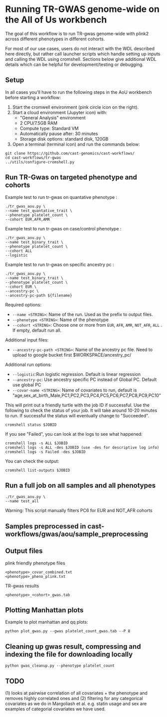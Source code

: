 # Running TR-GWAS genome-wide on the All of Us workbench

The goal of this workflow is to run TR-gwas genome-wide with plink2 across different phenotypes in different cohorts. 

For most of our use cases, users do not interact with the WDL described here directly, but rather call launcher scripts which handle setting up inputs and calling the WDL using cromshell. Sections below give additional WDL details which can be helpful for development/testing or debugging.


## Setup
In all cases you'll have to run the following steps in the AoU workbench before starting a workflow:

1. Start the cromwell environment (pink circle icon on the right).
2. Start a cloud environment (Jupyter icon) with:
    * "General Analysis" environment
    * 2 CPU/7.5GB RAM
    * Compute type: Standard VM
    * Automatically pause after: 30 minutes
    * Storage disk options: standard disk, 120GB
3. Open a terminal (terminal icon) and run the commands below:

```
git clone https://github.com/cast-genomics/cast-workflows/
cd cast-workflows/tr-gwas
../utils/configure-cromshell.py
```

## Run TR-Gwas on targeted phenotype and cohorts

Example test to run tr-gwas on quantative phenotype :

```
./tr_gwas_aou.py \
--name test_quantative_trait \
--phenotype platelet_count \
--cohort EUR,AFR,AMR 
```

Example test to run tr-gwas on case/control phenotype :

```
./tr_gwas_aou.py \
--name test_binary_trait \
--phenotype platelet_count \
--cohort ALL
--logistic
```

Example test to run tr-gwas on specific ancestry pc :

```
./tr_gwas_aou.py \
--name test_binary_trait \
--phenotype platelet_count \
--cohort EUR \
--ancestry-pc \
--ancestry-pc-path ${filename}

```

Required options:
* `--name <STRING>`: Name of the run. Used as the prefix to output files.
* `--phenotype <STRING>`: Name of the phenotype
* `--cohort <STRING>`: Choose one or more from `EUR`, `AFR`, `AMR`, `NOT_AFR`, `ALL` . If empty, default run all. 

Additional input files:
* `--ancestry-pc-path <STRING>`: Name of the ancestry pc file. Need to upload to google bucket first $WORKSPACE/ancestry_pc/

Additional run options:
* `--logistic`:Run logistic regression. Default is linear regression
* `--ancestry-pc`: Use ancestry specific PC instead of Global PC. Default use global PC
* `--covar-name <STRING>`: Name of covariates to run, default is "age,sex_at_birth_Male,PC1,PC2,PC3,PC4,PC5,PC6,PC7,PC8,PC9,PC10"



This will print out a friendly turtle with the job ID if successful. Use the following to check the status of your job. It will take around 10-20 minutes to run. If successful the status will eventually change to "Succeeded".

```
cromshell status $JOBID
```

If you see "Failed", you can look at the logs to see what happened:

```
cromshell logs -s ALL $JOBID
cromshell logs -s ALL -des $JOBID (use -des for descriptive log info)
cromshell logs -s Failed -des $JOBID
```

You can check the output:
```
cromshell list-outputs $JOBID
```

## Run a full job on all samples and all phenotypes 

```
./tr_gwas_aou.py \
--name test_all
```

Warning: This script manually filters PC6 for EUR and NOT_AFR cohorts


## Samples preprocessed in cast-workflows/gwas/aou/sample_preprocessing

## Output files 

plink friendly phenotype files
```
<phenotype>_covar_combined.txt
<phenotype>_pheno_plink.txt
```

TR-gwas results 
```
<phenotype>_<cohort>_gwas.tab
```

## Plotting Manhattan plots 

Example to plot manhattan and qq plots:

```
python plot_gwas.py --gwas platelet_count_gwas.tab --P 8

```

## Cleaning up gwas result, compressing and indexing the file for downloading locally

```
python gwas_cleanup.py --phenotype platelet_count
```

## TODO

 (1) looks at pairwise correlation of all covariates + the phenotype and removes highly correlated ones and 
 (2) filtering for any categorical covariates as we do in Margoliash et al. e.g. statin usage and sex are examples of categorial covariates we have used.